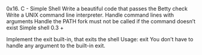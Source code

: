 0x16. C - Simple Shell
Write a beautiful code that passes the Betty check
Write a UNIX command line interpreter.
Handle command lines with arguments
Handle the PATH
fork must not be called if the command doesn’t exist
Simple shell 0.3 +

Implement the exit built-in, that exits the shell
Usage: exit
You don’t have to handle any argument to the built-in exit.
